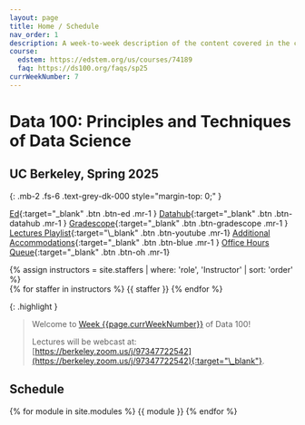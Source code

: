 ```yaml
---
layout: page
title: Home / Schedule
nav_order: 1
description: A week-to-week description of the content covered in the course.
course:
  edstem: https://edstem.org/us/courses/74189
  faq: https://ds100.org/faqs/sp25
currWeekNumber: 7
---
```


# Data 100: Principles and Techniques of Data Science

## UC Berkeley, Spring 2025 
{: .mb-2 .fs-6 .text-grey-dk-000 style="margin-top: 0;"  }




[Ed](https://edstem.org/us/courses/74189){:target="\_blank" .btn .btn-ed .mr-1 }
[Datahub](http://data100.datahub.berkeley.edu/){:target="\_blank" .btn .btn-datahub .mr-1 }
[Gradescope](https://www.gradescope.com/courses/949942){:target="\_blank" .btn .btn-gradescope .mr-1 }
[Lectures Playlist](https://youtube.com/playlist?list=PLQCcNQgUcDfqdZpmNOM4VYwloa2TFQYQf&si=ZPtsLCOyuzQ_HMM_){:target="\_blank" .btn .btn-youtube .mr-1}
[Additional Accommodations](https://docs.google.com/forms/d/e/1FAIpQLSe23BU7DocByEPYt6YV00rOTn7K1AVj7Fqpw2eOgWG0Q5GtDw/viewform?usp=sharing){:target="\_blank" .btn .btn-blue .mr-1 }
[Office Hours Queue](https://oh.ds100.org/){:target="\_blank" .btn .btn-oh .mr-1}

<div>
{% assign instructors = site.staffers | where: 'role', 'Instructor' | sort: 'order' %}
  <div class="role">
    {% for staffer in instructors %}
    <!-- {% assign staffer.photo = staffer.photo | replace: '../', '' %} -->
    {{ staffer }}
    {% endfor %}
  </div>
</div>

{: .highlight }

> Welcome to [Week {{page.currWeekNumber}}](#week-{{page.currWeekNumber}}) of Data 100!
> 
> Lectures will be webcast at: [https://berkeley.zoom.us/j/97347722542](https://berkeley.zoom.us/j/97347722542){:target="\_blank"}.


<!-- {: .note }
> <span style="color:red">**Enrollment: As of Jan. 23, 2024, Data C100/200 is closed and no further enrollment is possible.**</span>  -->


<a name="schedule"></a>

## Schedule

{% for module in site.modules %}
{{ module }}
{% endfor %}